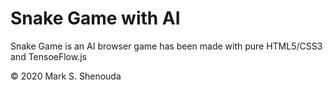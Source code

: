# Snake Game with AI
Snake Game is an AI browser game has been made with pure HTML5/CSS3 and TensoeFlow.js 



© 2020 Mark S. Shenouda
